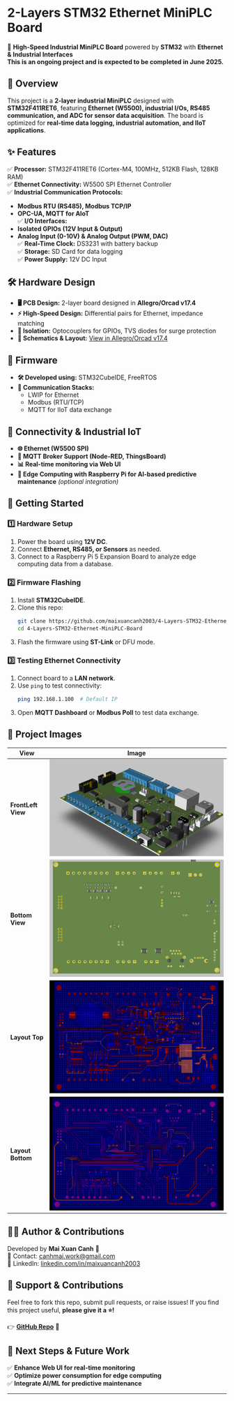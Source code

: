# 2-Layers STM32 Ethernet MiniPLC Board

🚀 **High-Speed Industrial MiniPLC Board** powered by **STM32** with **Ethernet & Industrial Interfaces**  
**This is an ongoing project and is expected to be completed in June 2025.**
## 📌 Overview
This project is a **2-layer industrial MiniPLC** designed with **STM32F411RET6**, featuring **Ethernet (W5500), industrial I/Os, RS485 communication, and ADC for sensor data acquisition**. The board is optimized for **real-time data logging, industrial automation, and IIoT applications**.

## ✨ Features
✅ **Processor:** STM32F411RET6 (Cortex-M4, 100MHz, 512KB Flash, 128KB RAM)  
✅ **Ethernet Connectivity:** W5500 SPI Ethernet Controller  
✅ **Industrial Communication Protocols:**  
   - **Modbus RTU (RS485), Modbus TCP/IP**  
   - **OPC-UA, MQTT for AIoT**  
✅ **I/O Interfaces:**  
   - **Isolated GPIOs (12V Input & Output)**  
   - **Analog Input (0-10V) & Analog Output (PWM, DAC)**  
✅ **Real-Time Clock:** DS3231 with battery backup  
✅ **Storage:** SD Card for data logging  
✅ **Power Supply:** 12V DC Input  

## 🛠️ Hardware Design
- **🖥️ PCB Design:** 2-layer board designed in **Allegro/Orcad v17.4**  
- **⚡ High-Speed Design:** Differential pairs for Ethernet, impedance matching  
- **🔧 Isolation:** Optocouplers for GPIOs, TVS diodes for surge protection  
- **📝 Schematics & Layout:** [View in Allegro/Orcad v17.4](#)  

## 💾 Firmware
- **🛠️ Developed using:** STM32CubeIDE, FreeRTOS  
- **🔗 Communication Stacks:**  
  - LWIP for Ethernet  
  - Modbus (RTU/TCP)  
  - MQTT for IIoT data exchange  

## 📡 Connectivity & Industrial IoT
- **🌐 Ethernet (W5500 SPI)**
- **📡 MQTT Broker Support (Node-RED, ThingsBoard)**
- **📊 Real-time monitoring via Web UI**
- **🔧 Edge Computing with Raspberry Pi for AI-based predictive maintenance** *(optional integration)*  

## 🚀 Getting Started
### 1️⃣ Hardware Setup
1. Power the board using **12V DC**.  
2. Connect **Ethernet, RS485, or Sensors** as needed.  
3. Connect to a Raspberry Pi 5 Expansion Board to analyze edge computing data from a database.
### 2️⃣ Firmware Flashing
1. Install **STM32CubeIDE**.  
2. Clone this repo:  
   ```bash
   git clone https://github.com/maixuancanh2003/4-Layers-STM32-Ethernet-MiniPLC-Board.git
   cd 4-Layers-STM32-Ethernet-MiniPLC-Board
   ```
3. Flash the firmware using **ST-Link** or DFU mode.

### 3️⃣ Testing Ethernet Connectivity
1. Connect board to a **LAN network**.
2. Use `ping` to test connectivity:  
   ```bash
   ping 192.168.1.100  # Default IP
   ```
3. Open **MQTT Dashboard** or **Modbus Poll** to test data exchange.

## 📸 Project Images
| View        | Image                             |
|-------------|-----------------------------------|
| **FrontLeft View**    | ![FrontLeft View](Image/FrontLeft.png)    |
| **Bottom View** | ![Bottom View](Image/Bottom.png) |
| **Layout Top**    | ![FrontLeft View](Image/Layout_top.png)    |
| **Layout Bottom** | ![Bottom View](Image/Layout_bottom2.png) |

## 👨‍💻 Author & Contributions
Developed by **Mai Xuan Canh** 🚀  
📩 Contact: [canhmai.work@gmail.com](mailto:canhmai.work@gmail.com)  
📌 LinkedIn: [linkedin.com/in/maixuancanh2003](https://linkedin.com/in/maixuancanh2003)  

## 🌟 Support & Contributions
Feel free to fork this repo, submit pull requests, or raise issues! If you find this project useful, **please give it a ⭐️!**  

👉 **[GitHub Repo](https://github.com/maixuancanh2003/4-Layers-STM32-Ethernet-MiniPLC-Board)**  🚀  

## 🎯 Next Steps & Future Work
✅ **Enhance Web UI for real-time monitoring**  
✅ **Optimize power consumption for edge computing**  
✅ **Integrate AI/ML for predictive maintenance**  

---
